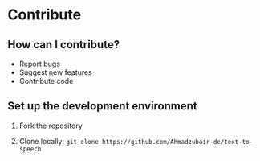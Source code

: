 # Contribute

## How can I contribute?
- Report bugs
- Suggest new features
- Contribute code

## Set up the development environment
1. Fork the repository

2. Clone locally: `git clone https://github.com/Ahmadzubair-de/text-to-speech`

